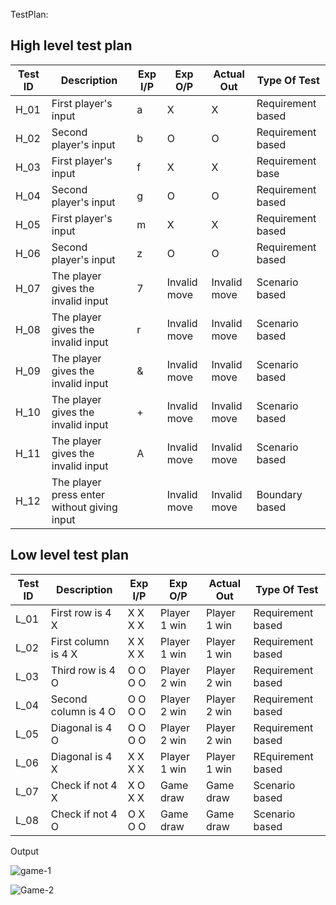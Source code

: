 TestPlan:

High level test plan
-
|Test ID|	Description      	              | Exp I/P |	Exp O/P |	Actual Out |	Type Of Test    |
|-------|--------------------------------------|--------|-----------|---------------|-------------------|
|H_01	| First player's input                |	  a     | 	    X   |     X	       |  Requirement based |
|H_02	| Second player's input	              |   b     |  	   O    |     O	       |  Requirement based |
|H_03	| First player's input	              |   f     |	   X	|     X        |  Requirement base  |
|H_04	| Second player's input	              |   g	    |     O     |	  O        | Requirement based  |
|H_05	| First player's input	              |   m	    |     X 	|     X        | Requirement based  |
|H_06	| Second player's input	              |   z	    |     O	    |     O        |  Requirement based |
H_07	| The player gives the invalid input  |	7	    | Invalid move |	Invalid move |	Scenario based |
|H_08	| The player gives the invalid input  |	r	    |Invalid move |	Invalid move |	Scenario based |
|H_09	| The player gives the invalid input  | &	 |Invalid move | Invalid move |	Scenario based |
|H_10	| The player gives the invalid input  |	+	 |Invalid move |	Invalid move |	Scenario based |
|H_11	| The player gives the invalid input  |	A	 |Invalid move |	Invalid move |	Scenario based |
| H_12	| The player press enter without giving input|		|Invalid move| Invalid move |	Boundary based |

Low level test plan
-
|Test ID |	Description |	Exp I/P | 	Exp O/P |	Actual Out |	Type Of Test |
|---------|------------|-------------|-----------|-------------|------------------|
|L_01 |	First row is 4 X |	X X X X	| Player 1 win | Player 1 win |	Requirement based |
|L_02 |	First column is 4 X	 | X X X X |	Player 1 win |	Player 1 win |	Requirement based |
|L_03 |  	Third row is 4 O  |	O O O O |	Player 2 win |	Player 2 win |	Requirement based |
|L_04 |	Second column is 4 O |	O O O O |	Player 2 win |	Player 2 win |	Requirement based |
|L_05 |	Diagonal is 4 O |	O O O O |	Player 2 win |	Player 2 win |	Requirement based |
|L_06 |	Diagonal is 4 X |	X X X X	| Player 1 win |Player 1 win |	REquirement based |
|L_07 |	Check if not 4 X |	X O X X |	Game draw |	Game draw |	Scenario based |
|L_08 |	Check if not 4 O |	O X O O |	Game draw |	Game draw |	Scenario based |



Output

![game-1](https://user-images.githubusercontent.com/94215012/143169229-923a0300-3f75-4171-9e66-c5f7f933352e.png)


![Game-2](https://user-images.githubusercontent.com/94215012/143169230-364a70db-c4b5-41d3-aa31-b27538a328a6.png)



